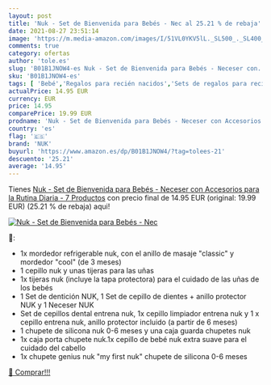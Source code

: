 ```yaml
---
layout: post
title: 'Nuk - Set de Bienvenida para Bebés - Nec al 25.21 % de rebaja'
date: 2021-08-27 23:51:14
image: 'https://m.media-amazon.com/images/I/51VL0YKV5lL._SL500_._SL400_.jpg'
comments: true
category: ofertas
author: 'tole.es'
slug: 'B01B1JNOW4-es Nuk - Set de Bienvenida para Bebés - Neceser con...'
sku: 'B01B1JNOW4-es'
tags: [ 'Bebé','Regalos para recién nacidos','Sets de regalos para recién nacidos','bebés','nuk', ]
actualPrice: 14.95 EUR
currency: EUR
price: 14.95
comparePrice: 19.99 EUR
prodname: 'Nuk - Set de Bienvenida para Bebés - Neceser con Accesorios para la Rutina Diaria - 7 Productos'
country: 'es'
flag: '🇪🇸'
brand: 'NUK'
buyurl: 'https://www.amazon.es/dp/B01B1JNOW4/?tag=tolees-21'
descuento: '25.21'
average: '14.95'
---
```


Tienes [Nuk - Set de Bienvenida para Bebés - Neceser con Accesorios para la Rutina Diaria - 7 Productos](https://www.amazon.es/dp/B01B1JNOW4/?tag=tolees-21) con precio final de  14.95 EUR (original: 19.99 EUR) (25.21 %  de rebaja) aqui!

[![Nuk - Set de Bienvenida para Bebés - Nec](https://m.media-amazon.com/images/I/51VL0YKV5lL._SL500_._SL400_.jpg)](https://www.amazon.es/dp/B01B1JNOW4/?tag=tolees-21)

🔎:

- 1x mordedor refrigerable nuk, con el anillo de masaje "classic" y mordedor "cool" (de 3 meses)
- 1 cepillo nuk y unas tijeras para las uñas
- 1x tijeras nuk (incluye la tapa protectora) para el cuidado de las uñas de los bebés
- 1 Set de dentición NUK, 1 Set de cepillo de dientes + anillo protector NUK y 1 Neceser NUK
- Set de cepillos dental entrena nuk, 1x cepillo limpiador entrena nuk y 1 x cepillo entrena nuk, anillo protector incluido (a partir de 6 meses)
- 1 chupete de silicona nuk 0-6 meses y una caja guarda chupetes nuk
- 1x caja porta chupete nuk.1x cepillo de bebé nuk extra suave para el cuidado del cabello
- 1x chupete genius nuk "my first nuk" chupete de silicona 0-6 meses

[🛒 Comprar!!!](https://www.amazon.es/dp/B01B1JNOW4/?tag=tolees-21)
